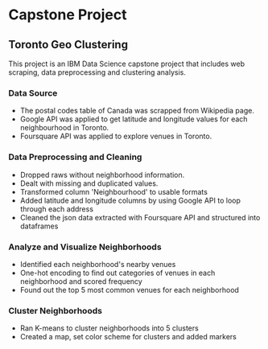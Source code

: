 # Capstone Project
## Toronto Geo Clustering 
This project is an IBM Data Science capstone project that includes web scraping, data preprocessing and clustering analysis.
### Data Source
- The postal codes table of Canada was scrapped from Wikipedia page. 
- Google API was applied to get latitude and longitude values for each neighbourhood in Toronto.
- Foursquare API was applied to explore venues in Toronto.
### Data Preprocessing and Cleaning
- Dropped raws without neighborhood information.
- Dealt with missing and duplicated values.
- Transformed column 'Neighbourhood' to usable formats
- Added latitude and longitude columns by using Google API to loop through each address
- Cleaned the json data extracted with Foursquare API and structured into dataframes
### Analyze and Visualize Neighborhoods
- Identified each neighborhood's nearby venues
- One-hot encoding to find out categories of venues in each neighborhood and scored frequency
- Found out the top 5 most common venues for each neighborhood 
### Cluster Neighborhoods
- Ran K-means to cluster neighborhoods into 5 clusters
- Created a map, set color scheme for clusters and added markers 

 
 	

